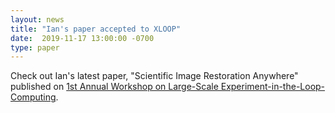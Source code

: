 ```yaml
---
layout: news
title: "Ian's paper accepted to XLOOP"
date:  2019-11-17 13:00:00 -0700
type: paper
---
```


Check out Ian's latest paper, "Scientific Image Restoration Anywhere" published on [1st Annual Workshop on Large-Scale Experiment-in-the-Loop-Computing](https://sc19.supercomputing.org/presentation/?id=ws_xloop104&sess=sess137).
